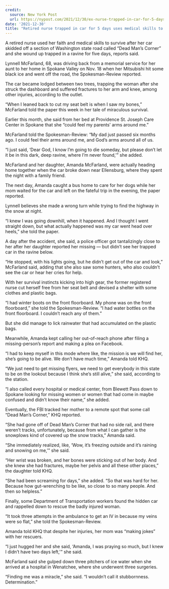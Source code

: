 ```yaml
---
credit:
  source: New York Post
  url: https://nypost.com/2021/12/30/ex-nurse-trapped-in-car-for-5-days-uses-medical-skills-to-survive/
date: '2021-12-30'
title: "Retired nurse trapped in car for 5 days uses medical skills to survive"
---
```

A retired nurse used her faith and medical skills to survive after her car skidded off a section of Washington state road called “Dead Man’s Corner” and she wound up trapped in a ravine for five days, reports said.

Lynnell McFarland, 68, was driving back from a memorial service for her aunt to her home in Spokane Valley on Nov. 18 when her Mitsubishi hit some black ice and went off the road, the Spokesman-Review reported.

The car became lodged between two trees, trapping the woman after she struck the dashboard and suffered fractures to her arm and knee, among other injuries, according to the outlet.

“When I leaned back to cut my seat belt is when I saw my bones,” McFarland told the paper this week in her tale of miraculous survival.

Earlier this month, she said from her bed at Providence St. Joseph Care Center in Spokane that she “could feel my parents’ arms around me.”

McFarland told the Spokesman-Review: “My dad just passed six months ago. I could feel their arms around me, and God’s arms around all of us.

“I just said, ‘Dear God, I know I’m going to die someday, but please don’t let it be in this dark, deep ravine, where I’m never found,’” she added.

McFarland and her daughter, Amanda McFarland, were actually heading home together when the car broke down near Ellensburg, where they spent the night with a family friend.

The next day, Amanda caught a bus home to care for her dogs while her mom waited for the car and left on the fateful trip in the evening, the paper reported.

Lynnell believes she made a wrong turn while trying to find the highway in the snow at night.

“I knew I was going downhill, when it happened. And I thought I went straight down, but what actually happened was my car went head over heels,” she told the paper.

A day after the accident, she said, a police officer got tantalizingly close to her after her daughter reported her missing — but didn’t see her trapped car in the ravine below.

“He stopped, with his lights going, but he didn’t get out of the car and look,” McFarland said, adding that she also saw some hunters, who also couldn’t see the car or hear her cries for help.

With her survival instincts kicking into high gear, the former registered nurse cut herself free from her seat belt and devised a shelter with some clothes and plastic bags.

“I had winter boots on the front floorboard. My phone was on the front floorboard,” she told the Spokesman-Review. “I had water bottles on the front floorboard. I couldn’t reach any of them.”

But she did manage to lick rainwater that had accumulated on the plastic bags.

Meanwhile, Amanda kept calling her out-of-reach phone after filing a missing-person’s report and making a plea on Facebook.

“I had to keep myself in this mode where like, the mission is we will find her, she’s going to be alive. We don’t have much time,” Amanda told KHQ.

“We just need to get missing flyers, we need to get everybody in this state to be on the lookout because I think she’s still alive,” she said, according to the station.

“I also called every hospital or medical center, from Blewett Pass down to Spokane looking for missing women or women that had come in maybe confused and didn’t know their name,” she added.

Eventually, the FBI tracked her mother to a remote spot that some call “Dead Man’s Corner,” KHQ reported.

“She had gone off of Dead Man’s Corner that had no side rail, and there weren’t tracks, unfortunately, because from what I can gather is the snowplows kind of covered up the snow tracks,” Amanda said.

“She immediately realized, like, ‘Wow, it’s freezing outside and it’s raining and snowing on me,’” she said.

“Her wrist was broken, and her bones were sticking out of her body. And she knew she had fractures, maybe her pelvis and all these other places,” the daughter told KHQ.

“She had been screaming for days,” she added. “So that was hard for her. Because how gut-wrenching to be like, so close to so many people. And then so helpless.”

Finally, some Department of Transportation workers found the hidden car and rappelled down to rescue the badly injured woman.

“It took three attempts in the ambulance to get an IV in because my veins were so flat,” she told the Spokesman-Review.

Amanda told KHQ that despite her injuries, her mom was “making jokes” with her rescuers.

“I just hugged her and she said, ‘Amanda, I was praying so much, but I knew I didn’t have two days left,'” she said.

McFarland said she gulped down three pitchers of ice water when she arrived at a hospital in Wenatchee, where she underwent three surgeries.

“Finding me was a miracle,” she said. “I wouldn’t call it stubbornness. Determination.”
